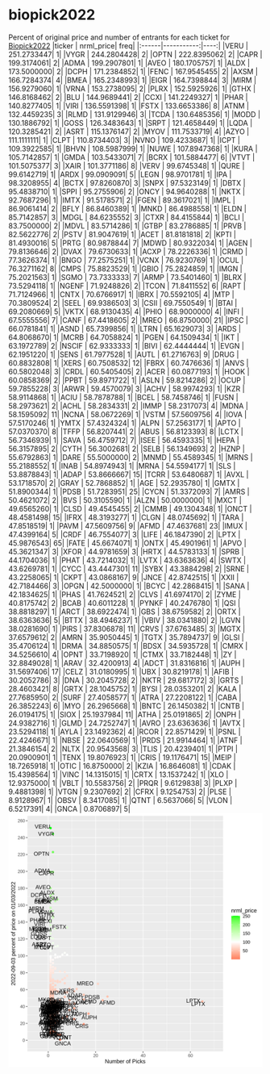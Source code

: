 # biopick2022
Percent of original price and number of entrants for each ticket for [Biopick2022](https://twitter.com/hashtag/Biopick2022)
|ticker |  nrml_price| freq|
|:------|-----------:|----:|
|VERU   | 251.2733447|    1|
|VYGR   | 244.2804428|    2|
|OPTN   | 222.8395062|    2|
|CAPR   | 199.3174061|    2|
|ADMA   | 199.2907801|    1|
|AVEO   | 180.1705757|    1|
|ALDX   | 173.5000000|    2|
|DCPH   | 171.2384852|    1|
|FENC   | 167.9545455|    2|
|AXSM   | 166.7284374|    4|
|BMEA   | 165.2348993|    1|
|EIGR   | 164.7398844|    3|
|MIRM   | 156.9279060|    1|
|VRNA   | 153.2738095|    2|
|PLRX   | 152.5925926|    1|
|GTHX   | 146.8168462|    2|
|BLU    | 144.9689441|    2|
|CCXI   | 141.2249327|    1|
|PHAR   | 140.8277405|    1|
|VIRI   | 136.5591398|    1|
|FSTX   | 133.6653386|    8|
|ATNM   | 132.4459235|    3|
|RLMD   | 131.9129946|    3|
|TCDA   | 130.6485356|    1|
|MODD   | 130.1886792|    1|
|GOSS   | 126.3483643|    1|
|SRPT   | 121.4658449|    1|
|LQDA   | 120.3285421|    2|
|ASRT   | 115.1376147|    2|
|MYOV   | 111.7533719|    4|
|AZYO   | 111.1111111|    1|
|CLPT   | 110.8734403|    3|
|NVNO   | 109.4233687|    1|
|ICPT   | 109.3922585|    1|
|BHVN   | 108.5987999|    1|
|NUWE   | 107.8947368|    1|
|KURA   | 105.7142857|    1|
|GMDA   | 103.5433071|    7|
|BCRX   | 101.5884477|    6|
|VTVT   | 101.5075377|    3|
|XAIR   | 101.3771186|    8|
|VERV   |  99.6745348|    1|
|QURE   |  99.6142719|    1|
|ARDX   |  99.0909091|    5|
|LEGN   |  98.9701781|    1|
|IPA    |  98.3208955|    4|
|BCTX   |  97.8260870|    3|
|SNPX   |  97.5323149|    1|
|DBTX   |  95.4838710|    1|
|SPPI   |  95.2755906|    2|
|ONCY   |  94.9640288|    1|
|NKTX   |  92.7687296|    1|
|IMTX   |  91.5178571|    2|
|FGEN   |  89.3617021|    1|
|IMPL   |  86.9061414|    2|
|BFLY   |  86.8460389|    1|
|MNKD   |  86.4988558|    1|
|ELDN   |  85.7142857|    3|
|MDGL   |  84.6235552|    3|
|CTXR   |  84.4155844|    1|
|BCLI   |  83.7500000|    2|
|MDVL   |  83.5714286|    1|
|GTBP   |  83.2786885|    1|
|PRVB   |  82.5622776|    2|
|PSTV   |  81.9047619|    1|
|ACET   |  81.8181818|    2|
|KPTI   |  81.4930016|    5|
|PRTG   |  80.9878844|    7|
|MDWD   |  80.9322034|    1|
|AGEN   |  79.8136646|    2|
|DVAX   |  79.6730633|    1|
|ACXP   |  78.2226336|    1|
|CRMD   |  77.3626374|    1|
|BNGO   |  77.2575251|    1|
|VCNX   |  76.9230769|    1|
|OCUL   |  76.3271162|    8|
|CMPS   |  75.8823529|    1|
|GBIO   |  75.2824859|    1|
|IMGN   |  75.2021563|    1|
|SGMO   |  73.7333333|    7|
|ARMP   |  73.5401460|    1|
|BLRX   |  73.5294118|    1|
|NGENF  |  71.9248826|    2|
|TCON   |  71.8411552|    6|
|RAPT   |  71.7124966|    1|
|CNTX   |  70.6766917|    1|
|IBRX   |  70.5592105|    4|
|MTP    |  70.3809524|    2|
|SEEL   |  69.9386503|    3|
|CSII   |  69.7550549|    1|
|BTAI   |  69.2080669|    5|
|VKTX   |  68.9130435|    4|
|PHIO   |  68.9000000|    4|
|INFI   |  67.5555556|    7|
|CANF   |  67.4418605|    2|
|MREO   |  66.8750000|   21|
|IPSC   |  66.0781841|    1|
|ASND   |  65.7399856|    1|
|LTRN   |  65.1629073|    3|
|ARDS   |  64.8068670|    1|
|MCRB   |  64.7058824|    1|
|PGEN   |  64.1509434|    1|
|IKT    |  63.1972789|    2|
|NSCIF  |  62.9333333|    1|
|BIVI   |  62.4444444|    1|
|EVGN   |  62.1951220|    1|
|SENS   |  61.7977528|    1|
|AUTL   |  61.2716763|    9|
|DRUG   |  60.8832808|    1|
|XERS   |  60.7508532|   12|
|FBRX   |  60.7476636|    1|
|ANVS   |  60.5802048|    3|
|CRDL   |  60.5405405|    2|
|ACER   |  60.0877193|    1|
|HOOK   |  60.0858369|    2|
|PPBT   |  59.8971722|    1|
|ASLN   |  59.8214286|    2|
|OCUP   |  59.7855228|    3|
|ARWR   |  59.4570079|    3|
|ACHV   |  58.9974293|    1|
|KZR    |  58.9114868|    1|
|ACIU   |  58.7878788|    1|
|BCEL   |  58.7458746|    1|
|FUSN   |  58.2973621|    2|
|ACHL   |  58.2834331|    2|
|IMMP   |  58.2317073|    4|
|MDNA   |  58.1595092|   11|
|NCNA   |  58.0672269|    1|
|VSTM   |  57.5609756|    4|
|IOVA   |  57.5170246|    1|
|YMTX   |  57.4324324|    1|
|ALPN   |  57.2563177|    1|
|APTO   |  57.0370370|    8|
|TFFP   |  56.8207441|    2|
|ABUS   |  56.8123393|    8|
|LCTX   |  56.7346939|    1|
|SAVA   |  56.4759712|    7|
|ISEE   |  56.4593335|    1|
|HEPA   |  56.3157895|    2|
|CYTH   |  56.3002681|    2|
|SELB   |  56.1349693|    2|
|HZNP   |  55.6792863|    1|
|DARE   |  55.5000000|    2|
|MNMD   |  55.4589345|    1|
|MRNS   |  55.2188552|    1|
|INAB   |  54.8974943|    1|
|MRNA   |  54.5594177|    1|
|SLS    |  53.8878843|    1|
|ADAP   |  53.8666667|   15|
|TCRR   |  53.6480687|    1|
|AVXL   |  53.1718570|    2|
|GRAY   |  52.7868852|    1|
|AGE    |  52.2935780|    1|
|GMTX   |  51.8900344|    1|
|PDSB   |  51.7283951|   25|
|CYCN   |  51.3372093|    7|
|AMRS   |  50.4621072|    2|
|BVS    |  50.3105590|    1|
|ALZN   |  50.0000000|    1|
|MXCT   |  49.6565260|    1|
|CLSD   |  49.4545455|    2|
|CMMB   |  49.1304348|    1|
|ONCT   |  48.4581498|   15|
|IFRX   |  48.3193277|    1|
|CLGN   |  48.0745692|    1|
|TARA   |  47.8518519|    1|
|PAVM   |  47.5609756|    9|
|AFMD   |  47.4637681|   23|
|IMUX   |  47.4399164|    5|
|CRDF   |  46.7554077|    3|
|LIFE   |  46.1847390|    2|
|LPTX   |  45.9876543|   65|
|FATE   |  45.6674071|    1|
|ONTX   |  45.4901961|    1|
|APVO   |  45.3621347|    3|
|XFOR   |  44.9781659|    3|
|HRTX   |  44.5783133|    1|
|SPRB   |  44.1704036|    1|
|PHAT   |  43.7214032|    1|
|LVTX   |  43.6363636|    4|
|SWTX   |  43.6269781|    1|
|CYCC   |  43.4447301|   11|
|SYBX   |  43.3884298|    2|
|SRNE   |  43.2258065|    1|
|CKPT   |  43.0868167|    9|
|JNCE   |  42.8742515|    1|
|XXII   |  42.7184466|    3|
|OPGN   |  42.5000000|    1|
|BCYC   |  42.2868415|    1|
|SANA   |  42.1834625|    1|
|PHAS   |  41.7624521|    2|
|CLVS   |  41.6974170|    2|
|ZYME   |  40.8175742|    2|
|BCAB   |  40.6011228|    1|
|PYNKF  |  40.2476780|    1|
|QSI    |  38.8818297|    1|
|ARCT   |  38.6922474|    1|
|GBS    |  38.6759582|    2|
|ORTX   |  38.6363636|    5|
|BTTX   |  38.4946237|    1|
|VBIV   |  38.0341880|    2|
|LGVN   |  38.0281690|    1|
|PIRS   |  37.8306878|   11|
|CRVS   |  37.6763485|    3|
|MGTX   |  37.6579612|    2|
|AMRN   |  35.9050445|    1|
|TGTX   |  35.7894737|    9|
|GLSI   |  35.4706124|    1|
|DRMA   |  34.8850575|    1|
|BDSX   |  34.5935728|    1|
|CMRX   |  34.5256610|    4|
|OPNT   |  33.7198920|    1|
|CTMX   |  33.7182448|    1|
|ZY     |  32.8849028|    1|
|ARAV   |  32.4200913|    4|
|ADCT   |  31.8316816|    1|
|AUPH   |  31.5697406|   17|
|CELZ   |  31.0180995|    1|
|UBX    |  30.8219178|    1|
|AFIB   |  30.2052786|    3|
|DNA    |  30.2045728|    2|
|NKTR   |  29.6817172|    3|
|GRTS   |  28.4603421|    8|
|GRTX   |  28.1045752|    1|
|BYSI   |  28.0353201|    2|
|KALA   |  27.7685950|    2|
|SURF   |  27.4058577|    1|
|ATRA   |  27.2208122|    1|
|CABA   |  26.3852243|    6|
|MYO    |  26.2965668|    1|
|BNTC   |  26.1450382|    1|
|CNTB   |  26.0194175|    1|
|SIOX   |  25.1937984|   11|
|ATHA   |  25.0191865|    2|
|ONPH   |  24.9382716|    1|
|GLMD   |  24.7252747|    1|
|AVRO   |  23.6363636|    1|
|AVTX   |  23.5294118|    1|
|AYLA   |  23.1492362|    4|
|RCOR   |  22.8571429|    1|
|PSNL   |  22.4246671|    1|
|NBSE   |  22.0640569|    1|
|PRDS   |  21.9914464|    1|
|ATNF   |  21.3846154|    2|
|NLTX   |  20.9543568|    3|
|TLIS   |  20.4239401|    1|
|PTPI   |  20.0900901|    1|
|TENX   |  19.8076923|    1|
|CRIS   |  19.1176471|   15|
|MEIP   |  18.7265918|    1|
|OTIC   |  16.8750000|    2|
|KZIA   |  16.8646081|    1|
|CDAK   |  15.4398564|    1|
|VINC   |  14.1315015|    1|
|CRTX   |  13.1537242|    1|
|XLO    |  12.9375000|    1|
|VBLT   |  10.5583756|    2|
|PRQR   |   9.6129838|    3|
|PLXP   |   9.4881398|    1|
|VTGN   |   9.2307692|    2|
|CFRX   |   9.1254753|    2|
|PLSE   |   8.9128967|    1|
|OBSV   |   8.3417085|    1|
|QTNT   |   6.5637066|    5|
|VLON   |   6.5217391|    4|
|GNCA   |   0.8706897|    5|
![retvspicks](biopicks.png?raw=true)
